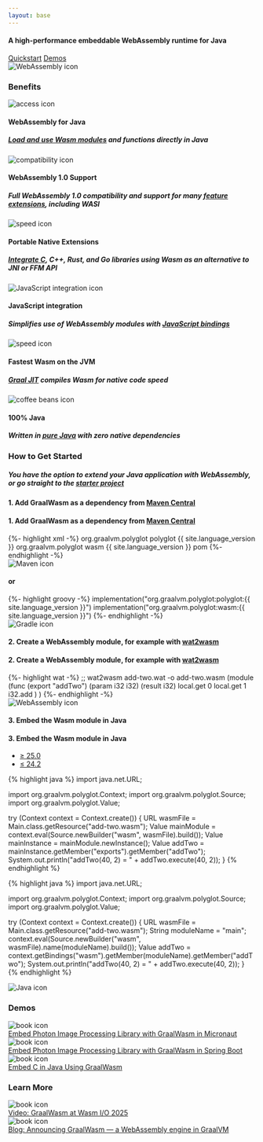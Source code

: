 ```yaml
---
layout: base
---
```

<section>
  <div>
    <div class="hi">
      <div class="container">
        <div class="hi__row">
          <div class="hi__body">
            <h4 class="hi__title">A high-performance embeddable WebAssembly runtime for Java</h4>
            <div class="hi__buttons">
              <a href="#getting-started" class="btn btn-primary">Quickstart</a>
              <a href="#demos" class="btn btn-primary">Demos</a>
            </div>
          </div>
          <div class="hi__image">
            <img src="{{ '/assets/img/home/webassembly-logo.svg' | relative_url }}" alt="WebAssembly icon">
          </div>
        </div>
      </div>
    </div>
  </div>
</section>

<!-- Benefits -->
<section class="content-section">
  <div class="wrapper">
    <div class="langbenefits">
      <div class="container">
        <h3 class="langpage__title-02">Benefits</h3>
        <div class="langbenefits__row">
          <div class="langbenefits__card">
            <div class="langbenefits__icon">
              <img src='{{ "/assets/img/icon-set-general/container-icon.svg" | relative_url }}' alt="access icon">
            </div>
            <div class="langbenefits__title">
              <h4>WebAssembly for Java</h4>
            </div>
            <div class="langpage__benefits-text">
              <h5><a href="#getting-started">Load and use Wasm modules</a> and functions directly in Java</h5>
            </div>
          </div>
          <div class="langbenefits__card">
            <div class="langbenefits__icon">
              <img src='{{ "/assets/img/icon-set-general/compatibility.svg" | relative_url }}' alt="compatibility icon">
            </div>
            <div class="langbenefits__title">
              <h4>WebAssembly 1.0 Support</h4>
            </div>
            <div class="langpage__benefits-text">
              <h5>Full WebAssembly 1.0 compatibility and support for many <a href="https://webassembly.org/features/" target="_blank">feature extensions</a>, including WASI</h5>
            </div>
          </div>
          <div class="langbenefits__card">
            <div class="langbenefits__icon">
              <img src='{{ "/assets/img/icon-set-general/speed-icon.svg" | relative_url }}' alt="speed icon">
            </div>
            <div class="langbenefits__title">
              <h4>Portable Native Extensions</h4>
            </div>
            <div class="langpage__benefits-text">
              <h5><a href="https://github.com/graalvm/graal-languages-demos/tree/main/graalwasm/graalwasm-embed-c-code-guide/" target="_blank">Integrate C</a>, C++, Rust, and Go libraries using Wasm as an alternative to JNI or FFM API</h5>
            </div>
          </div>
        </div>
        <div class="langbenefits__row">
          <div class="langbenefits__card">
            <div class="langbenefits__icon">
              <img src='{{ "/assets/img/icon-set-general/js-integration-icon.svg" | relative_url }}' alt="JavaScript integration icon">
            </div>
            <div class="langbenefits__title">
              <h4>JavaScript integration</h4>
            </div>
            <div class="langpage__benefits-text">
              <h5>Simplifies use of WebAssembly modules with <a href="https://github.com/graalvm/graal-languages-demos/blob/main/graalwasm/graalwasm-spring-boot-photon/" target="_blank">JavaScript bindings</a></h5>
            </div>
          </div>
          <div class="langbenefits__card">
            <div class="langbenefits__icon">
              <img src='{{ "/assets/img/icon-set-general/speed-icon.svg" | relative_url }}' alt="speed icon">
            </div>
            <div class="langbenefits__title">
              <h4>Fastest Wasm on the JVM</h4>
            </div>
            <div class="langpage__benefits-text">
              <h5><a href="https://www.graalvm.org/latest/reference-manual/java/compiler/">Graal JIT</a> compiles Wasm for native code speed</h5>
            </div>
          </div>
          <div class="langbenefits__card">
            <div class="langbenefits__icon">
              <img src='{{ "/assets/img/icon-set-general/coffee-beans-icon.svg" | relative_url }}' alt="coffee beans icon">
            </div>
            <div class="langbenefits__title">
              <h4>100% Java</h4>
            </div>
            <div class="langpage__benefits-text">
              <h5>Written in <a href="https://central.sonatype.com/artifact/org.graalvm.polyglot/wasm" target="_blank">pure Java</a> with zero native dependencies</h5>
            </div>
          </div>
        </div>
      </div>
    </div>
  </div>
</section>

<!-- Get Started -->
<section class="content-section languages__back">
  <div class="wrapper">
    <div class="languages__example">
      <div class="container">
        <h3 id="getting-started" class="langstarter__title">How to Get Started</h3>
        <div class="langpage__benefits-text">
          <h5>You have the option to extend your Java application with WebAssembly, or go straight to the <a href="https://github.com/graalvm/graal-languages-demos/blob/main/graalwasm/graalwasm-starter/" target="_blank">starter project</a></h5>
        </div>
        <div class="languages__example-card">
          <div class="language__example-subtitle-mobile">
            <h4>1. Add GraalWasm as a dependency from <a href="https://central.sonatype.com/artifact/org.graalvm.polyglot/wasm" target="_blank">Maven Central</a></h4>
          </div>
          <div class="languages__example-box">
            <div class="languages__snippet">
                      <div class="language__example-subtitle">
            <h4>1. Add GraalWasm as a dependency from <a href="https://central.sonatype.com/artifact/org.graalvm.polyglot/wasm" target="_blank">Maven Central</a></h4>
          </div>
              {%- highlight xml -%}
<dependency>
  <groupId>org.graalvm.polyglot</groupId>
  <artifactId>polyglot</artifactId>
  <version>{{ site.language_version }}</version>
</dependency>
<dependency>
  <groupId>org.graalvm.polyglot</groupId>
  <artifactId>wasm</artifactId>
  <version>{{ site.language_version }}</version>
  <type>pom</type>
</dependency>
              {%- endhighlight -%}
            </div>
            <div class="example-logo-box">
              <img alt="Maven icon" src='{{ "/assets/img/logos/maven-logo.svg" | relative_url }}' class="languages__example-logo">
            </div>
          </div>
          <div class="languages__example-box">
            <div class="languages__snippet">
                      <div class="language__text-secondary">
            <h4>or</h4>
          </div>
              {%- highlight groovy -%}
implementation("org.graalvm.polyglot:polyglot:{{ site.language_version }}")
implementation("org.graalvm.polyglot:wasm:{{ site.language_version }}")
              {%- endhighlight -%}
            </div>
            <div class="example-logo-box">
              <img alt="Gradle icon" src='{{ "/assets/img/logos/gradle-logo.svg" | relative_url }}' class="languages__example-logo">
            </div>
          </div>
          <div class="language__example-subtitle-mobile">
            <h4>2. Create a WebAssembly module, for example with <a href="https://webassembly.github.io/wabt/demo/wat2wasm/" target="_blank">wat2wasm</a></h4>
          </div>
          <div class="languages__example-box">
            <div class="languages__snippet">
                      <div class="language__example-subtitle">
            <h4>2. Create a WebAssembly module, for example with <a href="https://webassembly.github.io/wabt/demo/wat2wasm/" target="_blank">wat2wasm</a></h4>
          </div>
              {%- highlight wat -%}
;; wat2wasm add-two.wat -o add-two.wasm
(module
  (func (export "addTwo") (param i32 i32) (result i32)
    local.get 0
    local.get 1
    i32.add
  )
)
              {%- endhighlight -%}
            </div>
            <div class="example-logo-box">
              <img alt="WebAssembly icon" src='{{ "/assets/img/logos/webassembly-logo.svg" | relative_url }}' class="languages__example-logo">
            </div>
          </div>
          <div class="language__example-subtitle-mobile">
            <h4>3. Embed the Wasm module in Java</h4>
          </div>
          <div class="languages__example-box">
            <div class="languages__snippet">
              <div class="language__example-subtitle">
                <h4>3. Embed the Wasm module in Java</h4>
              </div>
              <div class="tabs-container">
                <ul class="nav nav-tabs">
                  <li><a href="#" data-bs-toggle="tab" data-bs-target="#version25" class="nav-link active">≥ 25.0</a></li>
                  <li><a href="#" data-bs-toggle="tab" data-bs-target="#version24" class="nav-link">≤ 24.2</a></li>
                </ul>
                <div class="tab-content">
                  <div id="version25" class="tab-pane fade show active">
{% highlight java %}
import java.net.URL;

import org.graalvm.polyglot.Context;
import org.graalvm.polyglot.Source;
import org.graalvm.polyglot.Value;

try (Context context = Context.create()) {
    URL wasmFile = Main.class.getResource("add-two.wasm");
    Value mainModule = context.eval(Source.newBuilder("wasm", wasmFile).build());
    Value mainInstance = mainModule.newInstance();
    Value addTwo = mainInstance.getMember("exports").getMember("addTwo");
    System.out.println("addTwo(40, 2) = " + addTwo.execute(40, 2));
}
{% endhighlight %}
                  </div>
                  <div id="version24" class="tab-pane fade">
{% highlight java %}
import java.net.URL;

import org.graalvm.polyglot.Context;
import org.graalvm.polyglot.Source;
import org.graalvm.polyglot.Value;

try (Context context = Context.create()) {
    URL wasmFile = Main.class.getResource("add-two.wasm");
    String moduleName = "main";
    context.eval(Source.newBuilder("wasm", wasmFile).name(moduleName).build());
    Value addTwo = context.getBindings("wasm").getMember(moduleName).getMember("addTwo");
    System.out.println("addTwo(40, 2) = " + addTwo.execute(40, 2));
}
{% endhighlight %}
                  </div>
                </div>
              </div>
            </div><!-- languages__snippet -->
            <div class="example-logo-box">
              <img alt="Java icon" src='{{ "/assets/img/logos/java-logo.svg" | relative_url }}' class="languages__example-logo">
            </div>
          </div>
        </div>
      </div>
    </div>
  </div>
</section>
<!-- Demos -->
<section class="boxes">
  <div class="wrapper">
    <div class="guides">
      <div class="container guides-box build all">
        <h3 id="demos" class="truffle__subtitle">Demos</h3>
        <div class="guides__row">
          <div class="guides__column">
            <div class="guides__card">
              <img src='{{ "/assets/img/downloads-new/miscellaneous-book.svg" | relative_url }}' alt="book icon">
              <a href="https://github.com/graalvm/graal-languages-demos/blob/main/graalwasm/graalwasm-micronaut-photon/" target="_blank">
                <div class="guides__topics">Embed Photon Image Processing Library with GraalWasm in Micronaut</div>
              </a>
            </div>
            <div class="guides__card">
              <img src='{{ "/assets/img/downloads-new/miscellaneous-book.svg" | relative_url }}' alt="book icon">
              <a href="https://github.com/graalvm/graal-languages-demos/blob/main/graalwasm/graalwasm-spring-boot-photon/" target="_blank">
                <div class="guides__topics">Embed Photon Image Processing Library with GraalWasm in Spring Boot</div>
              </a>
            </div>
          </div>
          <div class="guides__column">
            <div class="guides__card">
              <img src='{{ "/assets/img/downloads-new/miscellaneous-book.svg" | relative_url }}' alt="book icon">
              <a href="https://github.com/graalvm/graal-languages-demos/tree/main/graalwasm/graalwasm-embed-c-code-guide/" target="_blank">
                <div class="guides__topics">Embed C in Java Using GraalWasm</div>
              </a>
            </div>
          </div>
        </div>
      </div>
    </div>
  </div>
</section>


<!-- Learn More -->
<section class="boxes">
  <div class="wrapper">
    <div class="guides">
      <div class="container guides-box build all">
        <h3 id="demos" class="truffle__subtitle">Learn More</h3>
        <div class="guides__row">
          <div class="guides__column">
            <div class="guides__card">
              <img src='{{ "/assets/img/downloads-new/miscellaneous-book.svg" | relative_url }}' alt="book icon">
              <a href="https://www.youtube.com/watch?v=Z2SWSIThHXY" target="_blank">
                <div class="guides__topics">Video: GraalWasm at Wasm I/O 2025</div>
              </a>
            </div>
          </div>
          <div class="guides__column">
            <div class="guides__card">
              <img src='{{ "/assets/img/downloads-new/miscellaneous-book.svg" | relative_url }}' alt="book icon">
              <a href="https://medium.com/graalvm/announcing-graalwasm-a-webassembly-engine-in-graalvm-25cd0400a7f2" target="_blank">
                <div class="guides__topics">Blog: Announcing GraalWasm — a WebAssembly engine in GraalVM</div>
              </a>
            </div>
          </div>
        </div>
      </div>
    </div>
  </div>
</section>
